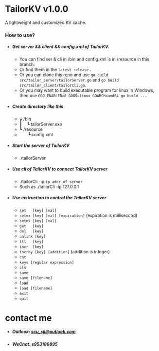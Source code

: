 # TailorKV v1.0.0
A lightweight and customized KV cache.  
### How to use?
+ ##### Get server && client && config.xml of TailorKV.  
  + You can find ser & cli in /bin and config.xml is in /resource in this branch.
  + Or find them in the ```latest release```  .
  + Or you can clone this repo and use ```go build src/tailor_server/tailorServer.go``` and ```go build src/tailor_client/tailorCli.go```.
  + Or you may want to build executable program for linux in Windows, then use ```CGO_ENABLED=0 GOOS=linux GOARCH=amd64 go build ...```  
+ ##### Create directory like this
  + ┏ /bin
  + ┃ &nbsp;&nbsp;&nbsp;┗ tailorServer.exe
  + ┗ /resource  
  + &nbsp;&nbsp;&nbsp;&nbsp;&nbsp;&nbsp;&nbsp;┗ config.xml
+ ##### Start the server of TailorKV
  + ./tailorServer
+ ##### Use cli of TailorKV to connect TailorKV server
  + ./tailorCli -ip ``ip addr of server``
  + Such as ./tailorCli -ip 127.0.0.1
+ ##### Use instruction to control the TailorKV server 
  + ```set   [key] [val]```
  + ```setex [key] [val] [expiration]``` (expiration is millisecond)
  + ```setnx [key] [val]```
  + ```get   [key]```
  + ```del   [key]```
  + ```unlink [key]```
  + ```ttl   [key]```
  + ```incr  [key]```
  + ```incrby [key] [addition]``` (addition is integer)
  + ```cnt```
  + ```keys [regular expression]```
  + ```cls```
  + ```save```
  + ```save [filename]```
  + ```load```
  + ```load [filename]```
  + ```exit```
  + ```quit```
# contact me 
+ ##### Outlook: scu_sjl@outlook.com
+ ##### WeChat: s953188895  
